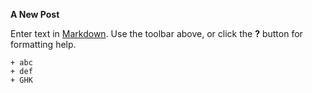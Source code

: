 **A New Post**

Enter text in [Markdown](http://daringfireball.net/projects/markdown/). Use the toolbar above, or click the **?** button for formatting help.
```
+ abc
+ def
+ GHK
```
